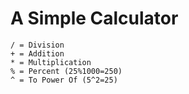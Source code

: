 # A Simple Calculator
```
/ = Division
+ = Addition
* = Multiplication
% = Percent (25%1000=250)
^ = To Power Of (5^2=25)
```
